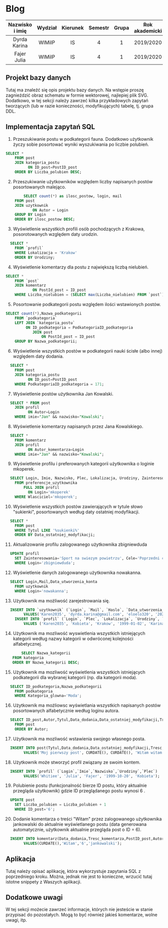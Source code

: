 # Blog

| Nazwisko i imię | Wydział | Kierunek | Semestr | Grupa | Rok akademicki |
| :-------------: | :-----: | :------: | :-----: | :---: | :------------: |
| Dyrda Karina    | WIMiIP  | IS       |   4     | 1     | 2019/2020      |
| Fajer Julia     | WIMiIP  | IS       |   4     | 1     | 2019/2020      |

## Projekt bazy danych
Tutaj ma znaleźć się opis projektu bazy danych. Na wstępie proszę zagnieździć obraz schematu w formie wektorowej, najlepiej plik SVG. Dodatkowo, w tej sekcji należy zawrzeć kilka przykładowych zapytań tworzących (lub w razie konieczności, modyfikujących) tabelę, tj. grupa DDL.

## Implementacja zapytań SQL
 
 1.	Przeszukiwanie postu w podkategorii fauna. Dodatkowo użytkownik życzy sobie posortować wyniki wyszukiwania po liczbie polubień. 
```sql
SELECT * 
	FROM post 
	JOIN kategoria_postu 
		  ON ID_post=PostID_post 
	ORDER BY Liczba_polubien DESC;
 ```
 
2.	Przeszukiwanie użytkowników względem liczby napisanych postów posortowanych malejąco. 
```sql
        SELECT count(*) as ilosc_postow, login, mail 
	FROM post
	JOIN uzytkownik 
		    ON Autor = Login 
	GROUP BY Login 
	ORDER BY ilosc_postow DESC;
 ```
 
 3.	Wyświetlenie wszystkich profili osób pochodzących z Krakowa, posorotowanych względem daty urodzin. 
```sql
  SELECT * 
	FROM `profil` 
	WHERE Lokalizacja = 'Krakow'
	ORDER BY Urodziny;
```

4.	Wyświetlenie komentarzy dla postu z największą liczbą nielubień. 
```sql
SELECT * 
	FROM `post` 
	JOIN komentarz 
		    ON PostId_post = ID_post 
	WHERE Liczba_nielubien = (SELECT max(Liczba_nielubien) FROM `post`);
 ```
 
5.	Posortowanie podkategorii postu względem ilości wstawionych postów.
```sql
SELECT count(*),Nazwa_podkategorii 
	FROM `podkategoria` 
	LEFT JOIN `kategoria_postu` 
		 ON ID_podkategoria = PodkategoriaID_podkategoria  
		 	JOIN post 
				ON PostId_post = ID_post 
	GROUP BY Nazwa_podkategorii;
 ```
 
 6.	Wyświetlenie wszystkich postów w podkategorii nauki ścisłe (albo innej) względem daty dodania. 
```sql
  SELECT * 
	FROM post 
	JOIN kategoria_postu 
		  ON ID_post=PostID_post 
	WHERE PodkategoriaID_podkategoria = 171;
 ```
 
 7.	Wyświetlenie postów użytkownika Jan Kowalski. 
```sql
  SELECT * FROM post 
	JOIN profil 
		  ON Autor=Login 
	WHERE imie="Jan" && nazwisko="Kowalski";
 ```
 
 8.	Wyświetlenie komentarzy napisanych przez Jana Kowalskiego. 
```sql
  SELECT * 
	FROM komentarz 
	JOIN profil 
		  ON Autor_komentarza=Login 
	WHERE imie="Jan" && nazwisko="Kowalski";
 ```
   
 9.  Wyświetlenie profilu i preferowanych kategorii użytkownika o loginie mkoperek. 
```sql
  SELECT Login, Imie, Nazwisko, Plec, Lokalizacja, Urodziny, Zainteresowania, Cele, Opis, Wybrana_kategoria
	FROM preferencje_uzytkownika
    	FULL JOIN profil 
		  ON Login='mkoperek'
	WHERE Wlasciciel='mkoperek';
 ```
   
 10. Wyświetlenie wszystkich postów zawierających w tytule słowo "sukienki", posortowanych według daty ostatniej modyfikacji. 
```sql 
  SELECT *
	FROM post
	WHERE Tytul LIKE '%sukienki%'
	ORDER BY Data_ostatniej_modyfikacji;
 ```
   
 11. Aktualizowanie profilu zalogowanego użytkownika zbigniewduda 
```sql
  UPDATE profil 
	SET Zainteresowania='Sport na swiezym powietrzu', Cele='Poprzedni cel zdobyty, kolejny to zdobyc Mount Everest', Opis='Pozytywnie zakrecony', Lokalizacja='Olsztyn' 
	WHERE Login='zbigniewduda';
 ```
   
 12. Wyświetlenie danych zalogowanego użytkownika nowakanna. 
```sql
  SELECT Login,Mail,Data_utworzenia_konta 
	FROM uzytkownik 
	WHERE Login='nowakanna';
```
  
 13.  Użytkownik ma możliwość zarejestrowania się. 
```sql
  INSERT INTO `uzytkownik` (`Login`, `Mail`, `Haslo`, `Data_utworzenia_konta`) 
		VALUES('Karen2035', 'dyrda.karina@gmail.com', 'eloelo320', '2020-06-02');
	INSERT INTO `profil` (`Login`, `Plec`, `Lokalizacja`, `Urodziny`, `Imie`, `Nazwisko`) 
		VALUES ('Karen2035', 'Kobieta', 'Krakow', '1999-01-02', 'Karina', 'Dyrda');
```
 
 14. Użytkownik ma mozliwość wyswietlenia wszystkich istniejących kategorii według nazwy kategorii w odwróconej kolejności alfabetycznej. 
 ```sql
        SELECT Nazwa_kategorii 
	FROM kategoria
	ORDER BY Nazwa_kategorii DESC;
```
 
 15. 	Użytkownik ma mozliwość wyświetlenia wszystkich istniejących podkategorii dla wybranej kategorii (np. dla kategorii moda). 
```sql
  SELECT ID_podkategoria,Nazwa_podkategorii 
	FROM podkategoria 
	WHERE Kategoria_glowna='Moda';
```
   
 16. Użytkownik ma możliowsc wyświetlania wszystkich napisanych postów posortowanych alfabetycznie według loginu autora. 
```sql
  SELECT ID_post,Autor,Tytul,Data_dodania,Data_ostatniej_modyfikacji,Tresc, Liczba_polubien,Liczba_nielubien 
	FROM post 
	ORDER BY Autor;
```
   
 17.  Użytkownik ma mozliwość wstawienia swojego własnego posta. 
```sql
  INSERT INTO post(Tytul,Data_dodania,Data_ostatniej_modyfikacji,Tresc,Autor)
		VALUES('Moj pierwszy post', CURDATE(), CURDATE(), 'Witam witam', 'mkoperek');
```
   
 18. Użytkownik może stworzyć profil związany ze swoim kontem. 
```sql
  INSERT INTO `profil` (`Login`,`Imie`,`Nazwisko`,`Urodziny`,`Plec`) 
		VALUES('Whitiee', 'Julia', 'Fajer', '1999-10-20', 'Kobieta');
 ```
   
 19. Polubienie postu (funkcjonalność bierze ID postu, który aktualnie przegląda użytkownik) gdzie ID przeglądanego postu wynosi 6 . 
```sql
  UPDATE post 
	SET Liczba_polubien = Liczba_polubien + 1 
	WHERE ID_post='6';
 ```
 
 20. Dodanie komentarza o treści "Witam" przez zalogowanego użytkownika jankowalski do aktualnie wyświetlanego postu 
	(data generowana automatycznie, użytkownik aktualnie przegląda post o ID = 6). 
```sql
  INSERT INTO komentarz(Data_dodania,Tresc_komentarza,PostID_post,Autor_komentarza) 
		VALUES(CURDATE(),'Witam','6','jankowalski');
 ```
    
## Aplikacja
Tutaj należy opisać aplikację, która wykorzystuje zapytania SQL z poprzedniego kroku. Można, jednak nie jest to konieczne, wrzucić tutaj istotne snippety z Waszych aplikacji.

## Dodatkowe uwagi
W tej sekcji możecie zawrzeć informacje, których nie jesteście w stanie przypisać do pozostałych. Mogą to być również jakieś komentarze, wolne uwagi, itp.
